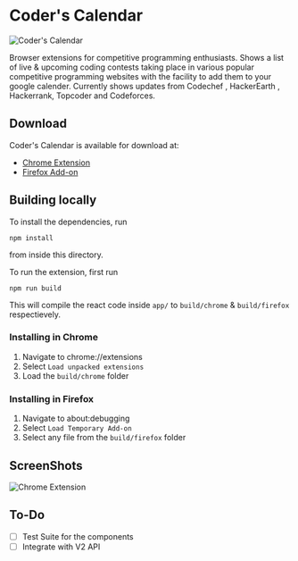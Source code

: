 # Coder's Calendar
![Coder's Calendar](http://i.imgur.com/PK58rhe.png)  
  
Browser extensions for competitive programming enthusiasts.
Shows a list of live & upcoming coding contests taking place in various popular competitive programming websites with the facility to add them to your google calender.
Currently shows updates from Codechef , HackerEarth , Hackerrank, Topcoder and Codeforces.

  
  
## Download  
Coder's Calendar is  available for download at:
- [Chrome Extension](https://chrome.google.com/webstore/detail/coders-calendar/bageaffklfkikjigoclfgengklfnidll)
- [Firefox Add-on](https://addons.mozilla.org/en-US/firefox/addon/coder-calendar/)  

## Building locally
To install the dependencies, run
``` 
npm install 
```
from inside this directory.  
  
To run the extension, first run
```
npm run build
```
This will compile the react code inside `app/` to `build/chrome` & `build/firefox` respectievely.

### Installing in Chrome
 1. Navigate to chrome://extensions
 2. Select `Load unpacked extensions`
 3. Load the `build/chrome` folder


### Installing in Firefox
 1. Navigate to about:debugging
 2. Select `Load Temporary Add-on`
 3. Select any file from the `build/firefox` folder

## ScreenShots  
  
![Chrome Extension](http://i.imgur.com/DXbGuZz.png?1)  

## To-Do
 - [ ] Test Suite for the components
 - [ ] Integrate with V2 API

